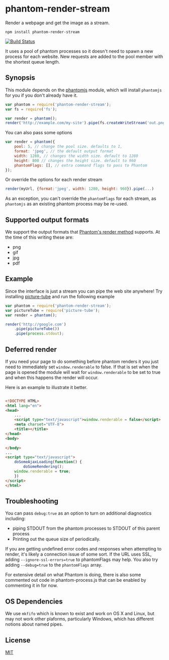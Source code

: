 # phantom-render-stream

Render a webpage and get the image as a stream.

	npm install phantom-render-stream

[![Build Status](https://travis-ci.org/e-conomic/phantom-render-stream.png)](https://travis-ci.org/e-conomic/phantom-render-stream)

It uses a pool of phantom processes so it doesn't need to spawn a new process for each website.
New requests are added to the pool member with the shortest queue length.

## Synopsis

This module depends on the [phantomjs](https://www.npmjs.org/package/phantomjs) module, which will install
`phantomjs` for you if you don't already have it.

``` js
var phantom = require('phantom-render-stream');
var fs = require('fs');

var render = phantom();
render('http://example.com/my-site').pipe(fs.createWriteStream('out.png'));
```

You can also pass some options

``` js
var render = phantom({
	pool: 5, // change the pool size. defaults to 1,
	format: 'jpeg', // the default output format
	width: 1280, // changes the width size. default to 1280
	height: 800 // changes the height size. default to 960
	phantomFlags: [], // extra command flags to pass to Phantom
});
```

Or override the options for each render stream

``` js
render(myUrl, {format:'jpeg', width: 1280, height: 960}).pipe(...)
```

As an exception, you can't override the `phantomFlags` for each stream, as
`phantomjs` as an existing phantom process may be re-used.

## Supported output formats

We support the output formats that [Phantom's render method](http://phantomjs.org/api/webpage/method/render.html)
supports. At the time of this writing these are:

 * png
 * gif
 * jpg
 * pdf

## Example

Since the interface is just a stream you can pipe the web site anywhere!
Try installing [picture-tube](https://github.com/substack/picture-tube) and run the following example

``` js
var phantom = require('phantom-render-stream');
var pictureTube = require('picture-tube');
var render = phantom();

render('http://google.com')
	.pipe(pictureTube())
	.pipe(process.stdout);
```

## Deferred render

If you need your page to do something before phantom renders it you just need to immediately set
`window.renderable` to false. If that is set when the page is opened the module will wait for 
`window.renderable` to be set to true and when this happens the render will occur.

Here is an example to illustrate it better.

```html

<!DOCTYPE HTML>
<html lang="en">
<head>
	...
	<script type="text/javascript">window.renderable = false</script>
	<meta charset="UTF-8">
	<title></title>
</head>
<body>
	
</body>
...
<script type="text/javascript">
	doSomeAjaxLoading(function() {
		doSomeRendering();
	window.renderable = true;
	})
</script>
</html>

```

## Troubleshooting

You can pass `debug:true` as an option to turn on additional diagnostics including:

 * piping STDOUT from the phantom processes to STDOUT of this parent process
 * Printing out the queue size of periodically.

If you are getting undefined error codes and responses when attempting to
render, it's likely a connection issue of some sort. If the URL uses SSL, adding
`--ignore-ssl-errors=true` to phantomFlags may help. You also try adding `--debug=true` to
the `phantomFlags` array.

For extensive detail on what Phantom is doing, there is also some commented out code
in phantom-process.js that can be enabled by commenting it in for now.

## OS Dependencies

We use `mkfifo` which is known to exist and work on OS X and Linux, but may not work other plaforms,
particularly Windows, which has different notions about named pipes.

## License

[MIT](http://opensource.org/licenses/MIT)
